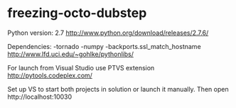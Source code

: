 freezing-octo-dubstep
=====================
Python version: 2.7
http://www.python.org/download/releases/2.7.6/

Dependencies:
-tornado
-numpy
-backports.ssl_match_hostname
http://www.lfd.uci.edu/~gohlke/pythonlibs/

For launch from Visual Studio use PTVS extension
http://pytools.codeplex.com/

Set up VS to start both projects in solution or launch it manually.
Then open http://localhost:10030

